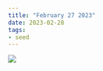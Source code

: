 ```yaml
---
title: "February 27 2023"
date: 2023-02-28
tags:
- seed
---
```


![](quartz/content/images/Pasted%20image%2020230228144843.png)


